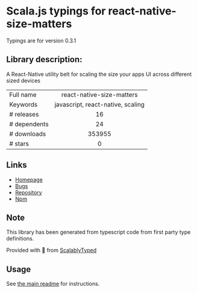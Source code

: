 
# Scala.js typings for react-native-size-matters

Typings are for version 0.3.1

## Library description:
A React-Native utility belt for scaling the size your apps UI across different sized devices

|                    |                 |
| ------------------ | :-------------: |
| Full name          | react-native-size-matters |
| Keywords           | javascript, react-native, scaling |
| # releases         | 16 |
| # dependents       | 24 |
| # downloads        | 353955 |
| # stars            | 0 |

## Links
- [Homepage](https://github.com/nirsky/react-native-size-matters#readme)
- [Bugs](https://github.com/nirsky/react-native-size-matters/issues)
- [Repository](https://github.com/nirsky/react-native-size-matters)
- [Npm](https://www.npmjs.com/package/react-native-size-matters)
    


## Note
This library has been generated from typescript code from first party type definitions.

Provided with :purple_heart: from [ScalablyTyped](https://github.com/oyvindberg/ScalablyTyped)

## Usage
See [the main readme](../../readme.md) for instructions.


